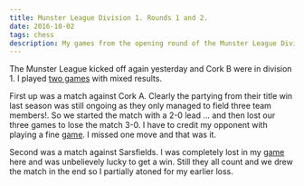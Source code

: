 ```yaml
---
title: Munster League Division 1. Rounds 1 and 2.
date: 2016-10-02
tags: chess
description: My games from the opening round of the Munster League Divison 1 for the 2016-2017 season
---
```


The Munster League kicked off again yesterday and Cork B were in division 1. I played [two games](http://www.gerardcondon.com/chess/munster-league-division-1-2016-2017/munster-league-division-1-2016-2017.html) with mixed results.

First up was a match against Cork A. Clearly the partying from their title win last season was still ongoing as they only managed to field three team members!. So we started the match with a 2-0 lead ... and then lost our three games to lose the match 3-0. I have to credit my opponent with playing a fine [game](http://www.gerardcondon.com/chess/munster-league-division-1-2016-2017/condon-gerard-310-1.html). I missed one move and that was it.

Second was a match against Sarsfields. I was completely lost in my [game](http://www.gerardcondon.com/chess/munster-league-division-1-2016-2017/condon-gerard-588-2.html) here and was unbelievely lucky to get a win. Still they all count and we drew the match in the end so I partially atoned for my earlier loss.


